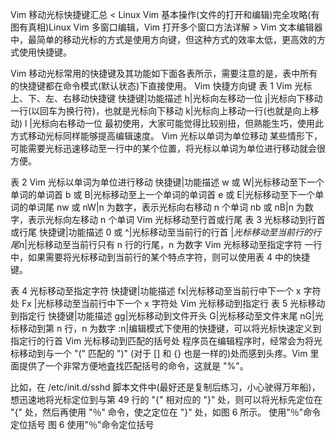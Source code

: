 Vim 移动光标快捷键汇总
< Linux Vim 基本操作(文件的打开和编辑)完全攻略(有图有真相)Linux Vim 多窗口编辑，Vim 打开多个窗口方法详解 >
Vim 文本编辑器中，最简单的移动光标的方式是使用方向键，但这种方式的效率太低，更高效的方式使用快捷键。

Vim 移动光标常用的快捷键及其功能如下面各表所示，需要注意的是，表中所有的快捷键都在命令模式(默认状态)下直接使用。
Vim 快捷方向键
表 1 Vim 光标上、下、左、右移动快捷键
快捷键|功能描述
h|光标向左移动一位
j|光标向下移动一行(以回车为换行符)，也就是光标向下移动
k|光标向上移动一行(也就是向上移动)
l |光标向右移动一位
最初使用，大家可能觉得比较别扭，但熟能生巧，使用此方式移动光标同样能够提高编辑速度。
Vim 光标以单词为单位移动
某些情形下，可能需要光标迅速移动至一行中的某个位置，将光标以单词为单位进行移动就会很方便。

表 2 Vim 光标以单词为单位进行移动
快捷键|功能描述
w 或 W|光标移动至下一个单词的单词首
b 或 B|光标移动至上一个单词的单词首
e 或 E|光标移动至下一个单词的单词尾
nw 或 nW|n 为数字，表示光标向右移动 n 个单词
nb 或 nB|n 为数字，表示光标向左移动 n 个单词
Vim 光标移动至行首或行尾
表 3 光标移动到行首或行尾
快捷键|功能描述
0 或 ^|光标移动至当前行的行首
$|光标移动至当前行的行尾
n$|光标移动至当前行只有 n 行的行尾，n 为数字
Vim 光标移动至指定字符
一行中，如果需要将光标移动到当前行的某个特点字符，则可以使用表 4 中的快捷键。

表 4 光标移动至指定字符
快捷键|功能描述
fx|光标移动至当前行中下一个 x 字符处
Fx |光标移动至当前行中下一个 x 字符处
Vim 光标移动到指定行
表 5 光标移动到指定行
快捷键|功能描述
gg|光标移动到文件开头
G|光标移动至文件末尾
nG|光标移动到第 n 行，n 为数字
:n|编辑模式下使用的快捷键，可以将光标快速定义到指定行的行首
Vim 光标移动到匹配的括号处
程序员在编辑程序时，经常会为将光标移动到与一个 "(" 匹配的 ")" (对于 [] 和 {} 也是一样的)处而感到头疼。Vim 里面提供了一个非常方便地査找匹配括号的命令，这就是 "%"。

比如，在 /etc/init.d/sshd 脚本文件中(最好还是复制后练习，小心驶得万年船)，想迅速地将光标定位到与第 49 行的 "{" 相对应的 "}" 处，则可以将光标先定位在 "{" 处，然后再使用 "％" 命令，使之定位在 "}" 处，如图 6 所示。
使用"％"命令定位括号
图 6 使用"％"命令定位括号

